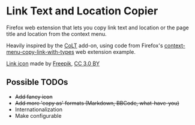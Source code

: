 # Link Text and Location Copier
Firefox web extension that lets you copy link text and location or the page title and location from the context menu.

Heavily inspired by the [CoLT](https://github.com/jgbishop/colt) add-on, using code from Firefox's [context-menu-copy-link-with-types](https://github.com/mdn/webextensions-examples/tree/master/context-menu-copy-link-with-types)  web extension example.

[Link icon](https://www.flaticon.com/free-icon/link-interface-symbol_45730) made by [Freepik](http://www.freepik.com), [CC 3.0 BY](http://creativecommons.org/licenses/by/3.0/)

## Possible TODOs
* ~~Add fancy icon~~
* ~~Add more 'copy as' formats (Markdown, BBCode, what-have-you)~~
* Internationalization
* Make configurable
